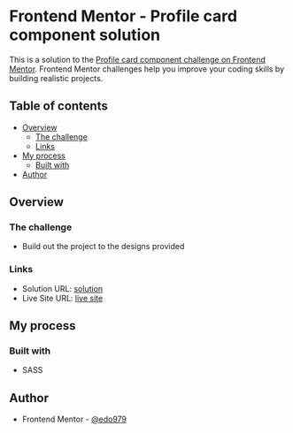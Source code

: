 # Frontend Mentor - Profile card component solution

This is a solution to the [Profile card component challenge on Frontend Mentor](https://www.frontendmentor.io/challenges/profile-card-component-cfArpWshJ). Frontend Mentor challenges help you improve your coding skills by building realistic projects.

## Table of contents

- [Overview](#overview)
  - [The challenge](#the-challenge)
  - [Links](#links)
- [My process](#my-process)
  - [Built with](#built-with)
- [Author](#author)

## Overview

### The challenge

- Build out the project to the designs provided

### Links

- Solution URL: [solution](https://your-solution-url.com)
- Live Site URL: [live site](https://edo979.github.io/profile-card-component-main/)

## My process

### Built with

- SASS

## Author

- Frontend Mentor - [@edo979](https://www.frontendmentor.io/profile/edo979)
